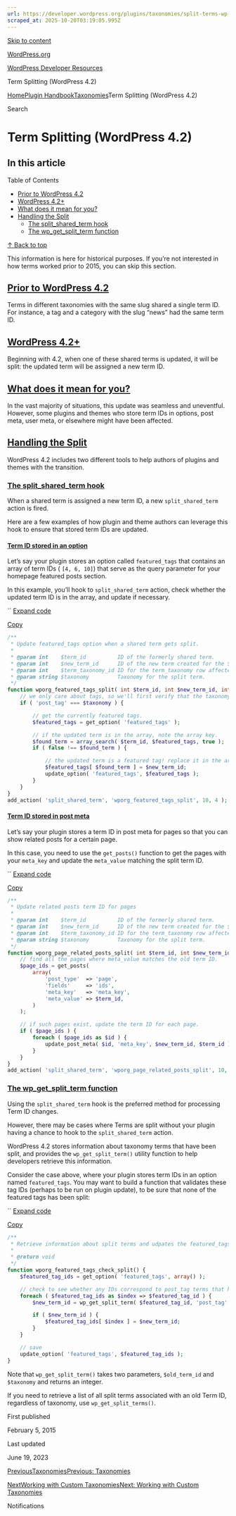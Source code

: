 ```yaml
---
url: https://developer.wordpress.org/plugins/taxonomies/split-terms-wp-4-2
scraped_at: 2025-10-20T03:19:05.995Z
---
```


[Skip to content](https://developer.wordpress.org/plugins/taxonomies/split-terms-wp-4-2/#wp--skip-link--target)

[WordPress.org](https://wordpress.org/)

[WordPress Developer Resources](https://developer.wordpress.org/)

Term Splitting (WordPress 4.2)


[Home](https://developer.wordpress.org/)[Plugin Handbook](https://developer.wordpress.org/plugins/)[Taxonomies](https://developer.wordpress.org/plugins/taxonomies/)Term Splitting (WordPress 4.2)

Search

# Term Splitting (WordPress 4.2)

## In this article

Table of Contents

- [Prior to WordPress 4.2](https://developer.wordpress.org/plugins/taxonomies/split-terms-wp-4-2/#prior-to-wordpress-4-2)
- [WordPress 4.2+](https://developer.wordpress.org/plugins/taxonomies/split-terms-wp-4-2/#wordpress-4-2)
- [What does it mean for you?](https://developer.wordpress.org/plugins/taxonomies/split-terms-wp-4-2/#what-does-it-mean-for-you)
- [Handling the Split](https://developer.wordpress.org/plugins/taxonomies/split-terms-wp-4-2/#handling-the-split)
  - [The split\_shared\_term hook](https://developer.wordpress.org/plugins/taxonomies/split-terms-wp-4-2/#the-split_shared_term-hook)
  - [The wp\_get\_split\_term function](https://developer.wordpress.org/plugins/taxonomies/split-terms-wp-4-2/#the-wp_get_split_term-function)

[↑ Back to top](https://developer.wordpress.org/plugins/taxonomies/split-terms-wp-4-2/#wp--skip-link--target)

This information is here for historical purposes. If you’re not interested in how terms worked prior to 2015, you can skip this section.

## [Prior to WordPress 4.2](https://developer.wordpress.org/plugins/taxonomies/split-terms-wp-4-2/\#prior-to-wordpress-4-2)

Terms in different taxonomies with the same slug shared a single term ID. For instance, a tag and a category with the slug “news” had the same term ID.

## [WordPress 4.2+](https://developer.wordpress.org/plugins/taxonomies/split-terms-wp-4-2/\#wordpress-4-2)

Beginning with 4.2, when one of these shared terms is updated, it will be split: the updated term will be assigned a new term ID.

## [What does it mean for you?](https://developer.wordpress.org/plugins/taxonomies/split-terms-wp-4-2/\#what-does-it-mean-for-you)

In the vast majority of situations, this update was seamless and uneventful. However, some plugins and themes who store term IDs in options, post meta, user meta, or elsewhere might have been affected.

## [Handling the Split](https://developer.wordpress.org/plugins/taxonomies/split-terms-wp-4-2/\#handling-the-split)

WordPress 4.2 includes two different tools to help authors of plugins and themes with the transition.

### [The split\_shared\_term hook](https://developer.wordpress.org/plugins/taxonomies/split-terms-wp-4-2/\#the-split_shared_term-hook)

When a shared term is assigned a new term ID, a new `split_shared_term` action is fired.

Here are a few examples of how plugin and theme authors can leverage this hook to ensure that stored term IDs are updated.

#### [Term ID stored in an option](https://developer.wordpress.org/plugins/taxonomies/split-terms-wp-4-2/\#term-id-stored-in-an-option)

Let’s say your plugin stores an option called `featured_tags` that contains an array of term IDs ( `[4, 6, 10]`) that serve as the query parameter for your homepage featured posts section.

In this example, you’ll hook to `split_shared_term` action, check whether the updated term ID is in the array, and update if necessary.

``
[Expand code](https://developer.wordpress.org/plugins/taxonomies/split-terms-wp-4-2/#)

[Copy](https://developer.wordpress.org/plugins/taxonomies/split-terms-wp-4-2/#)

```php
/**
 * Update featured_tags option when a shared term gets split.
 *
 * @param int    $term_id          ID of the formerly shared term.
 * @param int    $new_term_id      ID of the new term created for the $term_taxonomy_id.
 * @param int    $term_taxonomy_id ID for the term_taxonomy row affected by the split.
 * @param string $taxonomy         Taxonomy for the split term.
 */
function wporg_featured_tags_split( int $term_id, int $new_term_id, int $term_taxonomy_id, string $taxonomy ): void {
	// we only care about tags, so we'll first verify that the taxonomy is post_tag.
	if ( 'post_tag' === $taxonomy ) {

		// get the currently featured tags.
		$featured_tags = get_option( 'featured_tags' );

		// if the updated term is in the array, note the array key.
		$found_term = array_search( $term_id, $featured_tags, true );
		if ( false !== $found_term ) {

			// the updated term is a featured tag! replace it in the array, save the new array.
			$featured_tags[ $found_term ] = $new_term_id;
			update_option( 'featured_tags', $featured_tags );
		}
	}
}
add_action( 'split_shared_term', 'wporg_featured_tags_split', 10, 4 );
```

#### [Term ID stored in post meta](https://developer.wordpress.org/plugins/taxonomies/split-terms-wp-4-2/\#term-id-stored-in-post-meta)

Let’s say your plugin stores a term ID in post meta for pages so that you can show related posts for a certain page.

In this case, you need to use the `get_posts()` function to get the pages with your `meta_key` and update the `meta_value` matching the split term ID.

``
[Expand code](https://developer.wordpress.org/plugins/taxonomies/split-terms-wp-4-2/#)

[Copy](https://developer.wordpress.org/plugins/taxonomies/split-terms-wp-4-2/#)

```php
/**
 * Update related posts term ID for pages
 *
 * @param int    $term_id          ID of the formerly shared term.
 * @param int    $new_term_id      ID of the new term created for the $term_taxonomy_id.
 * @param int    $term_taxonomy_id ID for the term_taxonomy row affected by the split.
 * @param string $taxonomy         Taxonomy for the split term.
 */
function wporg_page_related_posts_split( int $term_id, int $new_term_id, int $term_taxonomy_id, string $taxonomy ): void {
	// find all the pages where meta_value matches the old term ID.
	$page_ids = get_posts(
		array(
			'post_type'  => 'page',
			'fields'     => 'ids',
			'meta_key'   => 'meta_key',
			'meta_value' => $term_id,
		)
	);

	// if such pages exist, update the term ID for each page.
	if ( $page_ids ) {
		foreach ( $page_ids as $id ) {
			update_post_meta( $id, 'meta_key', $new_term_id, $term_id );
		}
	}
}
add_action( 'split_shared_term', 'wporg_page_related_posts_split', 10, 4 );
```

### [The wp\_get\_split\_term function](https://developer.wordpress.org/plugins/taxonomies/split-terms-wp-4-2/\#the-wp_get_split_term-function)

Using the `split_shared_term` hook is the preferred method for processing Term ID changes.

However, there may be cases where Terms are split without your plugin having a chance to hook to the `split_shared_term` action.

WordPress 4.2 stores information about taxonomy terms that have been split, and provides the `wp_get_split_term()` utility function to help developers retrieve this information.

Consider the case above, where your plugin stores term IDs in an option named `featured_tags`. You may want to build a function that validates these tag IDs (perhaps to be run on plugin update), to be sure that none of the featured tags has been split:

``
[Expand code](https://developer.wordpress.org/plugins/taxonomies/split-terms-wp-4-2/#)

[Copy](https://developer.wordpress.org/plugins/taxonomies/split-terms-wp-4-2/#)

```php
/**
 * Retrieve information about split terms and udpates the featured_tags option with the new term IDs.
 *
 * @return void
 */
function wporg_featured_tags_check_split() {
	$featured_tag_ids = get_option( 'featured_tags', array() );

	// check to see whether any IDs correspond to post_tag terms that have been split.
	foreach ( $featured_tag_ids as $index => $featured_tag_id ) {
		$new_term_id = wp_get_split_term( $featured_tag_id, 'post_tag' );

		if ( $new_term_id ) {
			$featured_tag_ids[ $index ] = $new_term_id;
		}
	}

	// save
	update_option( 'featured_tags', $featured_tag_ids );
}
```

Note that `wp_get_split_term()` takes two parameters, `$old_term_id` and `$taxonomy` and returns an integer.

If you need to retrieve a list of all split terms associated with an old Term ID, regardless of taxonomy, use `wp_get_split_terms()`.

First published

February 5, 2015

Last updated

June 19, 2023

[PreviousTaxonomiesPrevious: Taxonomies](https://developer.wordpress.org/plugins/taxonomies/)

[NextWorking with Custom TaxonomiesNext: Working with Custom Taxonomies](https://developer.wordpress.org/plugins/taxonomies/working-with-custom-taxonomies/)

Notifications